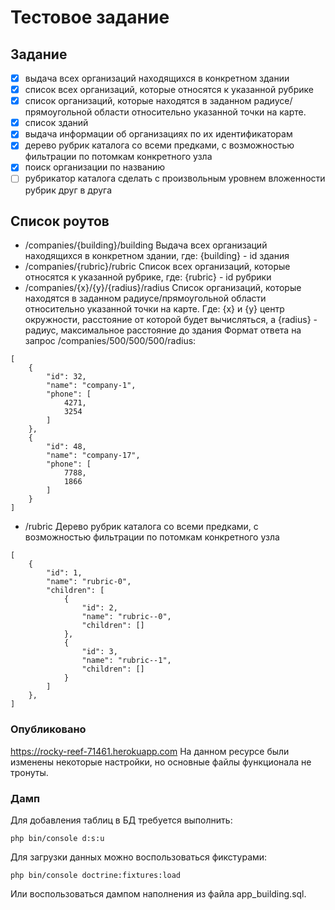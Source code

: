 # Тестовое задание

## Задание
- [x] выдача всех организаций находящихся в конкретном здании
- [x] список всех организаций, которые относятся к указанной рубрике
- [x] список организаций, которые находятся в заданном радиусе/прямоугольной области относительно указанной точки на карте.
- [x] список зданий
- [x] выдача информации об организациях по их идентификаторам
- [x] дерево рубрик каталога со всеми предками, с возможностью фильтрации по потомкам конкретного узла
- [x] поиск организации по названию
- [ ] рубрикатор каталога сделать с произвольным уровнем вложенности рубрик друг в друга

## Список роутов
- /companies/{building}/building
Выдача всех организаций находящихся в конкретном здании, где: {building} - id здания
- /companies/{rubric}/rubric
Список всех организаций, которые относятся к указанной рубрике, где: {rubric} - id рубрики
- /companies/{x}/{y}/{radius}/radius
Список организаций, которые находятся в заданном радиусе/прямоугольной области относительно указанной точки на карте. Где:
{x} и {y} центр окружности, расстояние от которой будет вычисляться, а {radius} - радиус, максимальное расстояние до здания
Формат ответа на запрос /companies/500/500/500/radius:
```
[
    {
        "id": 32,
        "name": "company-1",
        "phone": [
            4271,
            3254
        ]
    },
    {
        "id": 48,
        "name": "company-17",
        "phone": [
            7788,
            1866
        ]
    }
]
```
- /rubric
Дерево рубрик каталога со всеми предками, с возможностью фильтрации по потомкам конкретного узла
```
[
    {
        "id": 1,
        "name": "rubric-0",
        "children": [
            {
                "id": 2,
                "name": "rubric--0",
                "children": []
            },
            {
                "id": 3,
                "name": "rubric--1",
                "children": []
            }
        ]
    },
]
```
### Опубликовано
https://rocky-reef-71461.herokuapp.com
На данном ресурсе были изменены некоторые настройки, но основные файлы функционала не тронуты.

### Дамп
Для добавления таблиц в БД требуется выполнить:
```
php bin/console d:s:u
```
Для загрузки данных можно воспользоваться фикстурами:
```
php bin/console doctrine:fixtures:load
```
Или воспользоваться дампом наполнения из файла app_building.sql.
